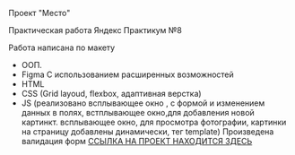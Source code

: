 Проект "Место"

Практическая работа Яндекс Практикум №8


Работа написана по макету
* ООП.
* Figma
С использованием расширенных возможностей 
* HTML
* CSS (Grid layoud, flexbox, адаптивная верстка)
* JS (реализовано всплывающее окно , с формой и изменением данных в полях, встплывающее окно,для добавления новой картинкт. всплывающее окно, для просмотра фотографии, картинки на страницу добавлены динамически, тег template)
Произведена валидация форм
 [ССЫЛКА НА ПРОЕКТ НАХОДИТСЯ ЗДЕСЬ](https://kristinazha.github.io/mesto/)
